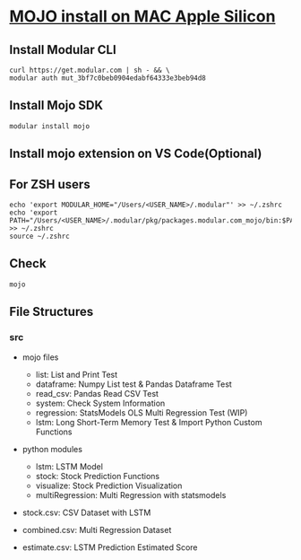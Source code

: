 # [MOJO install on MAC Apple Silicon](https://developer.modular.com/download)

## Install Modular CLI

``` 
curl https://get.modular.com | sh - && \
modular auth mut_3bf7c0beb0904edabf64333e3beb94d8 
```

## Install Mojo SDK

```
modular install mojo
```

## Install mojo extension on VS Code(Optional)


## For ZSH users

```
echo 'export MODULAR_HOME="/Users/<USER_NAME>/.modular"' >> ~/.zshrc
echo 'export PATH="/Users/<USER_NAME>/.modular/pkg/packages.modular.com_mojo/bin:$PATH"' >> ~/.zshrc
source ~/.zshrc
```

## Check
```
mojo
```

## File Structures

### src
- mojo files
    - list: List and Print Test
    - dataframe: Numpy List test & Pandas Dataframe Test
    - read_csv: Pandas Read CSV Test
    - system: Check System Information
    - regression: StatsModels OLS Multi Regression Test (WIP)
    - lstm: Long Short-Term Memory Test & Import Python Custom Functions

- python modules
    - lstm: LSTM Model
    - stock: Stock Prediction Functions
    - visualize: Stock Prediction Visualization
    - multiRegression: Multi Regression with statsmodels

- stock.csv: CSV Dataset with LSTM
- combined.csv: Multi Regression Dataset
- estimate.csv: LSTM Prediction Estimated Score